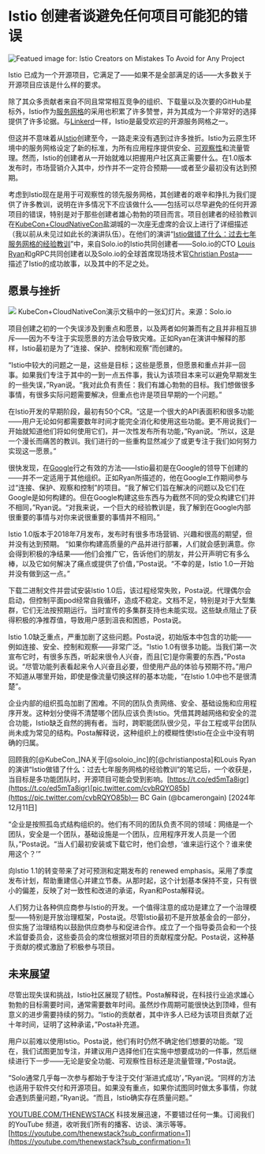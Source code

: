 # Istio 创建者谈避免任何项目可能犯的错误

![Featued image for: Istio Creators on Mistakes To Avoid for Any Project](https://cdn.thenewstack.io/media/2024/12/ec8a85ca-bruce-green-1-1-1024x683.png)

Istio 已成为一个开源项目，它满足了——如果不是全部满足的话——大多数关于开源项目应该是什么样的要求。

除了其众多贡献者来自不同且常常相互竞争的组织、下载量以及次要的GitHub星标外，Istio作为[服务网格](https://thenewstack.io/service-mesh/)的采用也积累了许多赞誉，并为其成为一个非常好的选择提供了许多论据。与[Linkerd](https://thenewstack.io/some-linkerd-users-must-pay-fear-and-anger-explained/)一样，Istio是最受欢迎的开源服务网格之一。

但这并不意味着从[Istio](https://thenewstack.io/ambient-mesh-can-sidecar-less-istio-make-applications-faster/)创建至今，一路走来没有遇到过许多挫折。Istio为云原生环境中的服务网格设定了新的标准，为所有应用程序提供安全、[可观察性](https://thenewstack.io/observability/)和流量管理。然而，Istio的创建者从一开始就难以把握用户社区真正需要什么。在1.0版本发布时，市场营销介入其中，炒作并不一定符合预期——或者至少最初没有达到预期。

考虑到Istio现在是用于可观察性的领先服务网格，其创建者的艰辛和挣扎为我们提供了许多教训，说明在许多情况下不应该做什么——包括可以尽早避免的任何开源项目的错误，特别是对于那些创建者雄心勃勃的项目而言。项目创建者的经验教训在[KubeCon+CloudNativeCon](https://events.linuxfoundation.org/kubecon-cloudnativecon-north-america/)盐湖城的一次座无虚席的会议上进行了详细描述（我以前从未见过如此长的演讲队伍）。在他们的演讲“[Istio做错了什么：过去七年服务网格的经验教训](https://kccncna2024.sched.com/event/1i7nP?iframe=no)”中，来自Solo.io的Istio共同创建者——Solo.io的CTO [Louis Ryan](https://www.linkedin.com/in/louiscryan/)和gRPC共同创建者以及Solo.io的全球首席现场技术官[Christian Posta](https://www.linkedin.com/in/ceposta)——描述了Istio的成功故事，以及其中的不足之处。

## 愿景与挫折

![](https://cdn.thenewstack.io/media/2024/12/5934b5e1-capture-decran-2024-12-06-185942.png)
KubeCon+CloudNativeCon演示文稿中的一张幻灯片。来源：Solo.io

项目创建之初的一个失误涉及到重点和愿景，以及两者如何兼而有之且并非相互排斥——因为不专注于实现愿景的方法会导致灾难。正如Ryan在演讲中解释的那样，Istio最初是为了“连接、保护、控制和观察”而创建的。

“Istio中较大的问题之一是，这些是目标；这些是愿景，但愿景和重点并非一回事。如果我们专注于其中的一到一点五件事，我认为该项目本来可以避免早期发生的一些失误，”Ryan说。“我对此负有责任：我们有雄心勃勃的目标。我们想做很多事情，有很多实际问题需要解决，但重点也许是项目早期的一个问题。”

在Istio开发的早期阶段，最初有50个CR。“这是一个很大的API表面积和很多功能——用户无论如何都需要数年时间才能完全消化和使用这些功能。更不用说我们一开始就知道他们将如何使用它们，并一次性发布所有功能，”Ryan说。“所以，这是一个漫长而痛苦的教训。我们进行的一些重构显然减少了或更专注于我们如何努力实现这一愿景。”

很快发现，在[Google](https://cloud.google.com/?utm_content=inline+mention)行之有效的方法——Istio最初是在Google的领导下创建的——并不一定适用于其他组织。正如Ryan所描述的，他在Google工作期间参与过“连接、保护、观察和控制”的项目。“我了解它们旨在解决的问题以及它们在Google是如何构建的。但在Google构建这些东西与为截然不同的受众构建它们并不相同，”Ryan说。“对我来说，一个巨大的经验教训是，我了解到在Google内部很重要的事情与对你来说很重要的事情并不相同。”

Istio 1.0版本于2018年7月发布，发布时有很多市场营销、兴趣和很高的期望，但并没有达到预期。
“如果你构建高质量的产品并进行部署，人们就会感到满意。你会得到积极的净结果——他们会推广它，告诉他们的朋友，并公开声明它有多么棒，以及它如何解决了痛点或提供了价值，”Posta说。“不幸的是，Istio 1.0一开始并没有做到这一点。”

下载二进制文件并尝试安装Istio 1.0后，该过程经常失败，Posta说。代理偶尔会启动，但控制平面pod经常自我循环，造成不稳定。文档不足，特别是对于大型集群，它们无法按预期运行。当时宣传的多集群支持也未能实现。这些缺点阻止了获得积极的净推荐值，导致用户感到沮丧和困惑，Posta说。

Istio 1.0缺乏重点，严重加剧了这些问题。Posta说，初始版本中包含的功能——例如连接、安全、控制和观察——非常广泛。“Istio 1.0有很多功能。当我们第一次宣布它时，有很多东西，听起来很令人兴奋，而且[它]是你需要的东西，”Posta说。“尽管功能列表看起来令人兴奋且必要，但使用产品的体验与预期不符。”用户不知道从哪里开始，即使是像流量切换这样的基本功能，“在Istio 1.0中也不是很清楚”。

企业内部的组织孤岛加剧了困难。不同的团队负责网络、安全、基础设施和应用程序开发。这种划分使得不清楚哪个团队应该负责Istio。凭借其跨越网络和安全的混合功能，Istio缺乏自然的拥有者。当时，跨职能团队很少见，平台工程或平台团队尚未成为常见的结构。Posta解释说，这种组织上的模糊性使Istio在企业中没有明确的归属。

回顾我的[@KubeCon_]NA关于[@soloio_inc]的[@christianposta]和Louis Ryan的演讲“Istio做错了什么：过去七年服务网格的经验教训”的笔记后，一个收获是，当目标是多功能团队时，开源项目可能会受到影响。[https://t.co/ed5mTa8igr](https://t.co/ed5mTa8igr)[pic.twitter.com/cvbRQYO85b](https://pic.twitter.com/cvbRQYO85b)— BC Gain (@bcamerongain) [2024年12月11日]

“企业是按照孤岛式结构组织的。他们有不同的团队负责不同的领域：网络是一个团队，安全是一个团队，基础设施是一个团队，应用程序开发人员是一个团队，”Posta说。“当人们最初安装或下载它时，他们会想，‘谁来运行这个？谁来使用这个？’”

向Istio 1.1的转变带来了对可预测和定期发布的 renewed emphasis。采用了季度发布计划，帮助重建信心并建立节奏。从那时起，这个计划基本保持不变，只有很小的偏差，反映了对一致性和改进的承诺，Ryan和Posta解释说。

人们努力让各种供应商参与Istio的开发。一个值得注意的成功是建立了一个治理模型——特别是开放治理框架，Posta说。尽管Istio最初不是开放基金会的一部分，但实施了治理结构以鼓励供应商参与和促进合作。成立了一个指导委员会和一个技术监督委员会，这些委员会的席位根据对项目的贡献程度分配。Posta说，这种基于贡献的模式激励了积极参与项目。

## 未来展望

尽管出现失误和挑战，Istio社区展现了韧性。Posta解释说，在科技行业追求雄心勃勃的目标需要时间，通常需要数年时间。虽然炒作周期可能很快达到顶峰，但有意义的进步需要持续的努力。“Istio的贡献者，其中许多人已经为该项目贡献了近十年时间，证明了这种承诺，”Posta补充道。

用户以前难以使用Istio。Posta说，他们有时仍然不确定他们想要的功能。“现在，我们试图更加专注，并建议用户选择他们在实施中想要成功的一件事，然后继续进行下一步——无论是安全功能、可观察性目标还是流量管理，”Posta说。

“Solo通常几乎每一次参与都始于专注于交付‘渐进式成功’，”Ryan说。“同样的方法也适用于软件交付和开源项目。如果没有重点，如果你试图同时做太多事情，你就会遇到质量问题，”Ryan说。“而且，Istio确实存在质量问题。”

[YOUTUBE.COM/THENEWSTACK](YOUTUBE.COM/THENEWSTACK)
科技发展迅速，不要错过任何一集。订阅我们的YouTube
频道，收听我们所有的播客、访谈、演示等等。 [https://youtube.com/thenewstack?sub_confirmation=1](https://youtube.com/thenewstack?sub_confirmation=1)